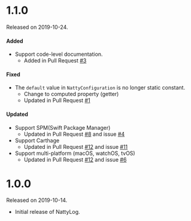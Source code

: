# 1.1.0
Released on 2019-10-24.

#### Added
- Support code-level documentation.
    - Added in Pull Request [#3](https://github.com/nugu-developers/natty-log-ios/pull/3)

#### Fixed
- The `default` value in `NattyConfiguration` is no longer static constant.
    - Change to computed property (getter)
    - Updated in Pull Request [#1](https://github.com/nugu-developers/natty-log-ios/pull/1)

#### Updated
- Support SPM(Swift Package Manager) 
    - Updated in Pull Request [#8](https://github.com/nugu-developers/natty-log-ios/pull/8) and issue [#4](https://github.com/nugu-developers/natty-log-ios/issues/4) 
- Support Carthage
    - Updated in Pull Request [#12](https://github.com/nugu-developers/natty-log-ios/pull/12) and issue [#11](https://github.com/nugu-developers/natty-log-ios/issues/11)
- Support multi-platform (macOS, watchOS, tvOS)
    - Updated in Pull Request [#12](https://github.com/nugu-developers/natty-log-ios/pull/12) and issue [#6](https://github.com/nugu-developers/natty-log-ios/issues/6)

# 1.0.0
Released on 2019-10-14.

- Initial release of NattyLog.

